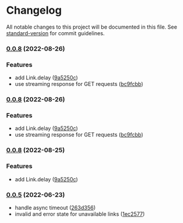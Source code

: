 # Changelog

All notable changes to this project will be documented in this file. See [standard-version](https://github.com/conventional-changelog/standard-version) for commit guidelines.

### [0.0.8](https://github.com/DataShades/check-link/compare/v0.0.7...v0.0.8) (2022-08-26)


### Features

* add Link.delay ([9a5250c](https://github.com/DataShades/check-link/commit/9a5250ca8aade4bb1c62f5440048fac910936abf))
* use streaming response for GET requests ([bc9fcbb](https://github.com/DataShades/check-link/commit/bc9fcbbc79bd7ce152969dd7d879120a36a066e4))

### [0.0.8](https://github.com/DataShades/check-link/compare/v0.0.7...v0.0.8) (2022-08-26)


### Features

* add Link.delay ([9a5250c](https://github.com/DataShades/check-link/commit/9a5250ca8aade4bb1c62f5440048fac910936abf))
* use streaming response for GET requests ([bc9fcbb](https://github.com/DataShades/check-link/commit/bc9fcbbc79bd7ce152969dd7d879120a36a066e4))

### [0.0.8](https://github.com/DataShades/check-link/compare/v0.0.7...v0.0.8) (2022-08-25)


### Features

* add Link.delay ([9a5250c](https://github.com/DataShades/check-link/commit/9a5250ca8aade4bb1c62f5440048fac910936abf))

### [0.0.5](https://github.com/DataShades/check-link/compare/v0.0.3...v0.0.5) (2022-06-23)


* handle async timeout ([263d356](https://github.com/DataShades/check-link/commit/263d3565f527ac983a2cc5e5a106c9bf8bbd3625))
* invalid and error state for unavailable links ([1ec2577](https://github.com/DataShades/check-link/commit/1ec2577c4a2066330431bbd75185bb1ea896902b))
